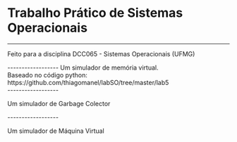 # Trabalho Prático de Sistemas Operacionais
------------------
<p>Feito para a disciplina DCC065 - Sistemas Operacionais (UFMG)</p>
------------------
Um simulador de memória virtual.<br/>
Baseado no código python:</br>
https://github.com/thiagomanel/labSO/tree/master/lab5 <br/>
------------------
<p>Um simulador de Garbage Colector</p>
------------------
<p>Um simulador de Máquina Virtual</p>

